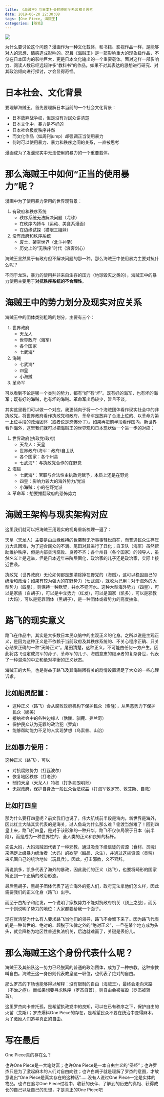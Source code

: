 ```yaml
---
title: 《海贼王》与日本社会的映射关系及相关思考
date: 2019-06-20 22:30:08
tags: [One Piece, 海贼王]
categories: [随笔]
---
```


![](https://raw.githubusercontent.com/imonce/imgs/master/20190620215624.png)

为什么要讨论这个问题？漫画作为一种文化载体，和书籍、影视作品一样，是能够对人的思想、情感造成影响的。况且《海贼王》是一部影响重大的现象级作品，不仅在日本国内的影响巨大，更是日本文化输出的一个重要载体。面对这样一部影响力、阅读人数已经远超许多“教科书”的作品，如果不对其表达的思想进行研究、对其政治倾向进行探讨，才会显得奇怪。

# 日本社会、文化背景

要理解海贼王，首先要理解日本当前的一个社会文化背景：

- 日本放弃战争权，但是没有对民众讲清楚
- 日本文化中，暴力是不好的
- 日本社会极度秩序井然
- 而文化作品（如周刊jump）却强调正当使用暴力
- 何时可以使用暴力、暴力和秩序之间的关系，一直被思考

漫画成为了发泄现实中无法使用的暴力的一个重要载体。

# 那么海贼王中如何“正当的使用暴力”呢？

漫画中为了使用暴力常用的世界观背景：

1. 有政府和秩序系统
	- 秩序系统无法解决问题（龙珠）
	- 在秩序内搏斗（运动、美食系漫画）
	- 在边缘试探（猫眼三姐妹）
2. 没有政府和秩序系统
	- 废土、架空世界（北斗神拳）
	- 历史上的“无秩序”时代（浪客剑心）

海贼王显然属于有政府但不解决问题的那一种。那么海贼王中使用暴力主要对抗什么呢？

不同于龙珠，暴力的使用并非来自生存的压力（地球毁灭之类的），海贼王中的暴力使用主要用于**对抗秩序系统的不合理性**。

# 海贼王中的势力划分及现实对应关系
海贼王中的团体类别粗略的划分，主要有三个：

1. 世界政府
	- 天龙人
	- 世界政府（海军）
	- 各个国家
	- 七武海*
2. 海贼
	- 七武海*
	- 四皇
	- 小海贼
3. 革命军

可以看到不论是哪一个类别的势力，都有“好”有“坏”。既有好的海军，也有坏的海军；既有好的海贼，也有坏的海贼。革命军出场较少，暂且不谈。

其实这里我们可以做一个对应，我更倾向于将一个个海贼团体看作现实社会中的非执政党，将世界政府看作执政党和政府，革命军是放弃了合法上位的、以革命为第一上位手段的政治团体（或者说是恐怖分子）。如果再把前半段看作国内，新世界看作海外，这里我们就可以把海贼王的世界观和日本现状做一个进一步的对应：

1. 世界政府(执政党/政府)
	- 天龙人：天皇
	- 世界政府/海军：政府/自卫队
	- 各个国家：各个州县
	- 七武海*：与执政党合作的在野党
2. 海贼
	- 七武海*：官职与合法性由执政党赋予，本质上还是在野党
	- 四皇：影响力较大的海外势力/党派
	- 小海贼：小的在野党派
3. 革命军：想要推翻政府的恐怖势力

# 海贼王架构与现实架构对应

这里我们就可以把海贼王用现实的视角重新梳理一遍了：

天皇（天龙人）主要是由血缘维持的世袭制无所事事轻松自在，而普通民众生存压力大且困难，为了迎合民众的不满、尾田对其进行了丑化；自卫队（海军）虽然帮助维护秩序，但是内部贪污腐败、良莠不齐；各个州县（各个国家）的领导人，虽然名义上是选举，但是日本近年来阶层固化，政治家的儿子还是政治家，实际上接近世袭。

执政党（世界政府）无论如何都是想清除掉在野党的（海贼），这可以稳固自己的统治和政治；如果有较为强大的在野势力（七武海），就收为己用；对于海外的大型势力（四皇），则保持一种默契，井水不犯河水。这种大型海外势力（四皇），可以是家族（白胡子），可以是中立势力（红发），可以是国家（凯多），可以是邪教（大妈），可以是犯罪团体（黑胡子），是一种团体或者势力的高度抽象。

# 路飞的现实意义

路飞在作品中，其实是大多数日本民众脑中的主观正义的化身。之所以说是主观正义，是因为这种正义是不依赖于当前政府及其秩序系统的、不关心程序正确、只关心结果正确的一种“天降正义”。尾田清楚，这种正义，不可能由任何一方产生，因此将路飞设定成海军的孙子、革命军的儿子、海贼意志的继承者的复杂身世，代表了一种混沌的中立和绝对平衡的正义状态。

海贼王的大热，也是得益于路飞及其海贼团有关的剧情设置满足了大众的一些心理诉求。

## 比如船员配置：

- 这种正义（路飞）会从腐败政府机构下保护民众（索隆），从黑恶势力下保护民众（娜美）
- 接纳社会中的各种边缘人（骷髅、驯鹿、弗兰奇）
- 保护民众认为无罪的政治犯（罗宾）
- 能够帮助能力不足的人实现梦想（乌索普、山治）

## 比如暴力使用：

这种正义（路飞），可以

- 对抗腐败势力（打瓦波尔）
- 恢复地区秩序（打老沙）
- 制约天皇（天龙人）特权（打多弗朗明哥）
- 无视政府，保护自身及一般民众合法权益（打海军救罗宾、救艾斯、自救）

## 比如打四皇

那为什么要打四皇呢？前文我们也说了，伟大航线前半段是海内，新世界是海外，因此红土大陆其实代表的是海关，过人鱼岛为什么那么难？偷渡当然难了！回到四皇上来，路飞打四皇，是对于该形象的一种升华，路飞不仅仅局限于日本（前半段），而是成为一种世界性的、全人类的正义和良知的标杆。

先说大妈，大妈海贼团代表了一种邪教，通过吸食下级信徒的资源（食材、灵魂）来满足上级暴力统治者（大妈）的欲望（甜品、永生），并通过这些资源（灵魂）来巩固自己的统治地位（玩具兵）。因此，打击邪教，义不容辞。

再说凯多，凯多代表了海外的暴政，因此我们的正义（路飞），也要将畸形的国家矫正到一个正确的政治形态。

最后黑胡子，黑胡子团体代表了逃亡海外的犯人们，政府无法拿他们怎么样，因此需要我们的正义化身（路飞）出手。

而至于白胡子和红发，一个说明了家族势力不能对抗政府机关（顶上之战），而另一个则说明了势力的地位：大家都要给我一个面子。

现在就清楚为什么有人要求路飞当他们的领导，路飞不会留下来了。因为路飞代表的是一种普世的、绝对的、超脱于法律之外的“绝对正义”，一旦在某个地方成为头头，就会降格为地区性普通执法机关，后边就难画了，关键是丢份儿。

# 那么海贼王这个身份代表什么呢？

海贼王及其船队这一势力已经脱离的普通的政治团体，成为了一种宗教。这种宗教叫自由。海贼王这一身份则代表教皇这一职位，也代表了绝对的自由。

那么罗杰的下场也能够得以解释：没有限制的自由（海贼王），最终会走向末路（不治之症）。而如果想要寻求秩序（罗杰自首），则自由会被摧毁（罗杰被斩首）。

这里罗杰向卡普托孤，是希望执政党中的良知，可以在已有秩序之下，保护自由的火苗（艾斯）；罗杰爆料One Piece的存在，是希望民众不要在统治中变得麻木，为了激励人们追寻真正的自由。

# 写在最后

One Piece真的存在么？

也许One Piece是一大笔财富；也许One Piece是一本自由主义的“圣经”；也许罗杰只是为了激起麻木的人们对自由向往；也许白胡子就是理解了罗杰的意图，才故意说出“One Piece是真实存在的这种话”……没有人说过One Piece一定是实体的物品，也许在追寻One Piece过程中，收获的伙伴、了解到的历史的真相、获得成长的自己以及自己的思想，才是真正的One Piece吧

